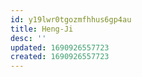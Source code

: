 ```yaml
---
id: y19lwr0tgozmfhhus6gp4au
title: Heng-Ji
desc: ''
updated: 1690926557723
created: 1690926557723
---
```

